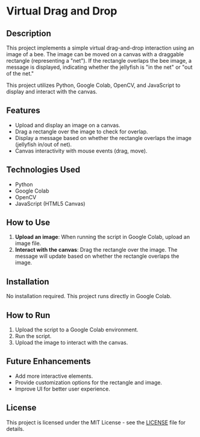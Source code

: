 # Virtual Drag and Drop

## Description

This project implements a simple virtual drag-and-drop interaction using an image of a bee. The image can be moved on a canvas with a draggable rectangle (representing a "net"). If the rectangle overlaps the bee image, a message is displayed, indicating whether the jellyfish is "in the net" or "out of the net."

This project utilizes Python, Google Colab, OpenCV, and JavaScript to display and interact with the canvas.

## Features

- Upload and display an image on a canvas.
- Drag a rectangle over the image to check for overlap.
- Display a message based on whether the rectangle overlaps the image (jellyfish in/out of net).
- Canvas interactivity with mouse events (drag, move).

## Technologies Used

- Python
- Google Colab
- OpenCV
- JavaScript (HTML5 Canvas)

## How to Use

1. **Upload an image**: When running the script in Google Colab, upload an image file.
2. **Interact with the canvas**: Drag the rectangle over the image. The message will update based on whether the rectangle overlaps the image.

## Installation

No installation required. This project runs directly in Google Colab.

## How to Run

1. Upload the script to a Google Colab environment.
2. Run the script.
3. Upload the image to interact with the canvas.

## Future Enhancements

- Add more interactive elements.
- Provide customization options for the rectangle and image.
- Improve UI for better user experience.

## License

This project is licensed under the MIT License - see the [LICENSE](LICENSE) file for details.
